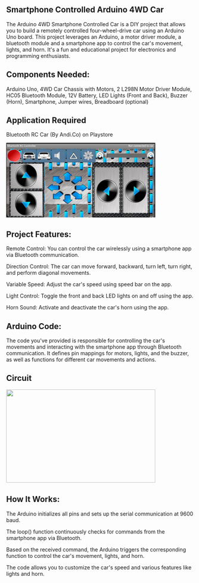## Smartphone Controlled Arduino 4WD Car

The Arduino 4WD Smartphone Controlled Car is a DIY project that allows you to build a remotely controlled four-wheel-drive car using an Arduino Uno board. This project leverages an Arduino, a motor driver module, a bluetooth module and a smartphone app to control the car's movement, lights, and horn. It's a fun and educational project for electronics and programming enthusiasts.

## Components Needed:

Arduino Uno, 
4WD Car Chassis with Motors, 
2 L298N Motor Driver Module, 
HC05 Bluetooth Module, 
12V Battery, 
LED Lights (Front and Back), 
Buzzer (Horn), 
Smartphone, 
Jumper wires, 
Breadboard (optional)

## Application Required

Bluetooth RC Car (By Andi.Co) on Playstore

<img src="https://github.com/ArunAK111/Arduino_Car/blob/main/Bluetooth_RC_Car.jpg" width="400" height="200" />


## Project Features:

Remote Control: You can control the car wirelessly using a smartphone app via Bluetooth communication.

Direction Control: The car can move forward, backward, turn left, turn right, and perform diagonal movements.

Variable Speed: Adjust the car's speed using speed bar on the app.

Light Control: Toggle the front and back LED lights on and off using the app.

Horn Sound: Activate and deactivate the car's horn using the app.


## Arduino Code:

The code you've provided is responsible for controlling the car's movements and interacting with the smartphone app through Bluetooth communication. It defines pin mappings for motors, lights, and the buzzer, as well as functions for different car movements and actions.


## Circuit

<img src="https://github.com/ArunAK111/Arduino_Car/assets/117448626/3326245e-cf11-452c-ac11-cf9e77838889)](https://github.com/ArunAK111/Arduino_Car/blob/main/Circuit_Diagram.jpg" width="400" height="250" />

## How It Works:

The Arduino initializes all pins and sets up the serial communication at 9600 baud.

The loop() function continuously checks for commands from the smartphone app via Bluetooth.

Based on the received command, the Arduino triggers the corresponding function to control the car's movement, lights, and horn.

The code allows you to customize the car's speed and various features like lights and horn.
